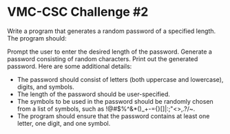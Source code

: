 # VMC-CSC Challenge #2

Write a program that generates a random password of a specified length. The program should:

Prompt the user to enter the desired length of the password.
Generate a password consisting of random characters.
Print out the generated password.
Here are some additional details:

* The password should consist of letters (both uppercase and lowercase), digits, and symbols.
* The length of the password should be user-specified.
* The symbols to be used in the password should be randomly chosen from a list of symbols, such as !@#$%^&\*()_+-={}[]|\:;"<>,.?/~.
* The program should ensure that the password contains at least one letter, one digit, and one symbol.